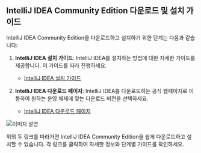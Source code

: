## IntelliJ IDEA Community Edition 다운로드 및 설치 가이드

IntelliJ IDEA Community Edition을 다운로드하고 설치하기 위한 단계는 다음과 같습니다:

1. **IntelliJ IDEA 설치 가이드**: IntelliJ IDEA를 설치하는 방법에 대한 자세한 가이드를 제공합니다. 이 가이드를 따라 진행하세요.
   - [IntelliJ IDEA 설치 가이드](https://m.blog.naver.com/djusti/223143383341?isInf=true)

2. **IntelliJ IDEA 다운로드 페이지**: IntelliJ IDEA를 다운로드하는 공식 웹페이지로 이동하여 원하는 운영 체제에 맞는 다운로드 버전을 선택하세요.
   - [IntelliJ IDEA 다운로드 페이지](https://www.jetbrains.com/idea/download/)

![이미지 설명](https://github.com/bitcocom/BE7/assets/15371961/f5603fdd-ba47-4f72-a563-4c7ee9b19d89)

위의 두 링크를 따라가면 IntelliJ IDEA Community Edition을 쉽게 다운로드하고 설치할 수 있습니다. 
각 링크를 클릭하여 자세한 정보와 단계별 가이드를 확인하세요.
